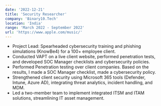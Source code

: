 ```yaml
---
date: '2022-12-21'
title: 'Security Researcher'
company: 'Binary10.Tech'
location: 'India'
range: 'March 2022 - September 2022'
url: 'https://www.apple.com/music/'
---
```


- Project Lead: Spearheaded cybersecurity training and phishing simulations (KnowBe4) for a 100+ employee client.
- Conducted VAPT on a live client website, performed penetration tests, and developed SOC Manager checklists and cybersecurity policies.
- Performed Penetration testing over client companies. Based on the results, I made a SOC Manager checklist, made a cybersecurity policy. 
- Strengthened client security using Microsoft 365 tools (Defender, Intune, Azure AD), integrating threat analytics, incident handling, and MDM.
- Led a two-member team to implement integrated ITSM and ITAM solutions, streamlining IT asset management.


